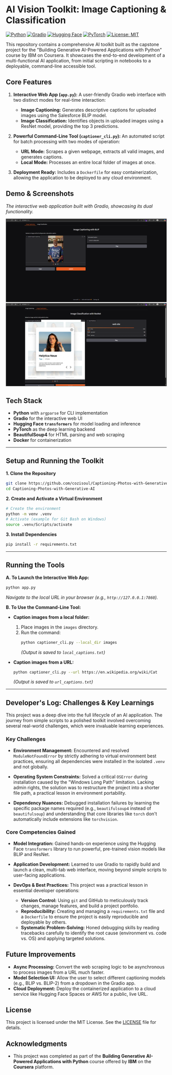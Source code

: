 # AI Vision Toolkit: Image Captioning & Classification

[![Python](https://img.shields.io/badge/Python-3.9%2B-blue.svg)](https://www.python.org/)
[![Gradio](https://img.shields.io/badge/Gradio-4.x-orange.svg)](https://www.gradio.app/)
[![Hugging Face](https://img.shields.io/badge/%F0%9F%A4%97%20Hugging%20Face-Transformers-yellow.svg)](https://huggingface.co/docs/transformers/index)
[![PyTorch](https://img.shields.io/badge/PyTorch-2.x-ee4c2c.svg)](https://pytorch.org/)
[![License: MIT](https://img.shields.io/badge/License-MIT-green.svg)](https://opensource.org/licenses/MIT)

This repository contains a comprehensive AI toolkit built as the capstone project for the "Building Generative AI-Powered Applications with Python" course by IBM on Coursera. It showcases the end-to-end development of a multi-functional AI application, from initial scripting in notebooks to a deployable, command-line accessible tool.

## Core Features

1.  **Interactive Web App (`app.py`):** A user-friendly Gradio web interface with two distinct modes for real-time interaction:
    *   **Image Captioning:** Generates descriptive captions for uploaded images using the Salesforce BLIP model.
    *   **Image Classification:** Identifies objects in uploaded images using a ResNet model, providing the top 3 predictions.

2.  **Powerful Command-Line Tool (`captioner_cli.py`):** An automated script for batch processing with two modes of operation:
    *   **URL Mode:** Scrapes a given webpage, extracts all valid images, and generates captions.
    *   **Local Mode:** Processes an entire local folder of images at once.

3.  **Deployment Ready:** Includes a `Dockerfile` for easy containerization, allowing the application to be deployed to any cloud environment.

## Demo & Screenshots

*The interactive web application built with Gradio, showcasing its dual functionality.*

![Image Captioning Demo](./captioning-screenshot.jpg)
![Image Classification Demo](./classification-screenshot.jpg)

## Tech Stack

*   **Python** with `argparse` for CLI implementation
*   **Gradio** for the interactive web UI
*   **Hugging Face `transformers`** for model loading and inference
*   **PyTorch** as the deep learning backend
*   **BeautifulSoup4** for HTML parsing and web scraping
*   **Docker** for containerization

---

## Setup and Running the Toolkit

**1. Clone the Repository**
```bash
git clone https://github.com/cozisoul/Captioning-Photos-with-Generative-AI.git
cd Captioning-Photos-with-Generative-AI
```

**2. Create and Activate a Virtual Environment**
```bash
# Create the environment
python -m venv .venv
# Activate (example for Git Bash on Windows)
source .venv/Scripts/activate
```

**3. Install Dependencies**
```bash
pip install -r requirements.txt
```

---

## Running the Tools

**A. To Launch the Interactive Web App:**
```bash
python app.py
```
*Navigate to the local URL in your browser (e.g., `http://127.0.0.1:7860`).*

**B. To Use the Command-Line Tool:**

*   **Caption images from a local folder:**
    1.  Place images in the `images` directory.
    2.  Run the command:
        ```bash
        python captioner_cli.py --local_dir images
        ```
        *(Output is saved to `local_captions.txt`)*

*   **Caption images from a URL:**
    ```bash
    python captioner_cli.py --url https://en.wikipedia.org/wiki/Cat
    ```
    *(Output is saved to `url_captions.txt`)*

---

## Developer's Log: Challenges & Key Learnings

This project was a deep dive into the full lifecycle of an AI application. The journey from simple scripts to a polished toolkit involved overcoming several real-world challenges, which were invaluable learning experiences.

### Key Challenges

*   **Environment Management:** Encountered and resolved `ModuleNotFoundError` by strictly adhering to virtual environment best practices, ensuring all dependencies were installed in the isolated `.venv` and not globally.

*   **Operating System Constraints:** Solved a critical `OSError` during installation caused by the "Windows Long Path" limitation. Lacking admin rights, the solution was to restructure the project into a shorter file path, a practical lesson in environment portability.

*   **Dependency Nuances:** Debugged installation failures by learning the specific package names required (e.g., `beautifulsoup4` instead of `beautifulsoup`) and understanding that core libraries like `torch` don't automatically include extensions like `torchvision`.

### Core Competencies Gained

*   **Model Integration:** Gained hands-on experience using the Hugging Face `transformers` library to run powerful, pre-trained vision models like BLIP and ResNet.

*   **Application Development:** Learned to use Gradio to rapidly build and launch a clean, multi-tab web interface, moving beyond simple scripts to user-facing applications.

*   **DevOps & Best Practices:** This project was a practical lesson in essential developer operations:
    *   **Version Control:** Using `git` and GitHub to meticulously track changes, manage features, and build a project portfolio.
    *   **Reproducibility:** Creating and managing a `requirements.txt` file and a `Dockerfile` to ensure the project is easily reproducible and deployable by others.
    *   **Systematic Problem-Solving:** Honed debugging skills by reading tracebacks carefully to identify the root cause (environment vs. code vs. OS) and applying targeted solutions.

## Future Improvements

*   **Async Processing:** Convert the web scraping logic to be asynchronous to process images from a URL much faster.
*   **Model Selection UI:** Allow the user to select different captioning models (e.g., BLIP vs. BLIP-2) from a dropdown in the Gradio app.
*   **Cloud Deployment:** Deploy the containerized application to a cloud service like Hugging Face Spaces or AWS for a public, live URL.

## License

This project is licensed under the MIT License. See the [LICENSE](LICENSE) file for details.

## Acknowledgments

*   This project was completed as part of the **Building Generative AI-Powered Applications with Python** course offered by **IBM** on the **Coursera** platform.